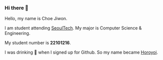 ### Hi there 👋

Hello, my name is Choe Jiwon.

I am student attending [SeoulTech](https://en.seoultech.ac.kr/). My major is Computer Science & Engineering.

My student number is **22101216**.

I was drinking :beer: when I signed up for Github. So my name became [Horoyoi](https://www.suntory.com/brands/horoyoi/).

<!--
**HoroyoiPeach/horoyoipeach** is a ✨ _special_ ✨ repository because its `README.md` (this file) appears on your GitHub profile.

Here are some ideas to get you started:

- 🔭 I’m currently working on ...
- 🌱 I’m currently learning ...
- 👯 I’m looking to collaborate on ...
- 🤔 I’m looking for help with ...
- 💬 Ask me about ...
- 📫 How to reach me: ...
- 😄 Pronouns: ...
- ⚡ Fun fact: ..
-->

